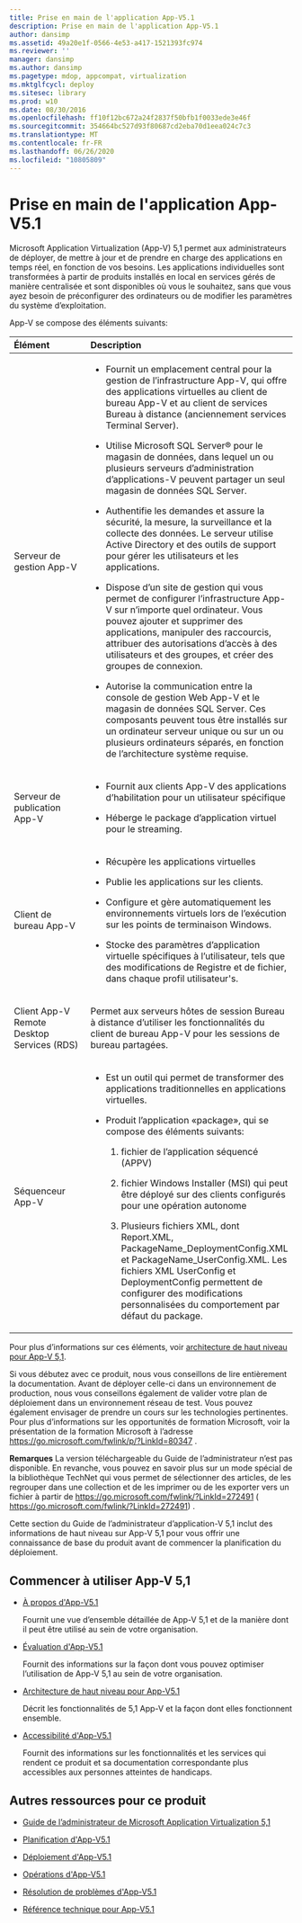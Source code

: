 ```yaml
---
title: Prise en main de l'application App-V5.1
description: Prise en main de l'application App-V5.1
author: dansimp
ms.assetid: 49a20e1f-0566-4e53-a417-1521393fc974
ms.reviewer: ''
manager: dansimp
ms.author: dansimp
ms.pagetype: mdop, appcompat, virtualization
ms.mktglfcycl: deploy
ms.sitesec: library
ms.prod: w10
ms.date: 08/30/2016
ms.openlocfilehash: ff10f12bc672a24f2837f50bfb1f0033ede3e46f
ms.sourcegitcommit: 354664bc527d93f80687cd2eba70d1eea024c7c3
ms.translationtype: MT
ms.contentlocale: fr-FR
ms.lasthandoff: 06/26/2020
ms.locfileid: "10805809"
---
```

# Prise en main de l'application App-V5.1


Microsoft Application Virtualization (App-V) 5,1 permet aux administrateurs de déployer, de mettre à jour et de prendre en charge des applications en temps réel, en fonction de vos besoins. Les applications individuelles sont transformées à partir de produits installés en local en services gérés de manière centralisée et sont disponibles où vous le souhaitez, sans que vous ayez besoin de préconfigurer des ordinateurs ou de modifier les paramètres du système d’exploitation.

App-V se compose des éléments suivants:

<table>
<colgroup>
<col width="50%" />
<col width="50%" />
</colgroup>
<thead>
<tr class="header">
<th align="left">Élément</th>
<th align="left">Description</th>
</tr>
</thead>
<tbody>
<tr class="odd">
<td align="left"><p>Serveur de gestion App-V</p></td>
<td align="left"><ul>
<li><p>Fournit un emplacement central pour la gestion de l’infrastructure App-V, qui offre des applications virtuelles au client de bureau App-V et au client de services Bureau à distance (anciennement services Terminal Server).</p></li>
<li><p>Utilise Microsoft SQL Server® pour le magasin de données, dans lequel un ou plusieurs serveurs d’administration d’applications-V peuvent partager un seul magasin de données SQL Server.</p></li>
<li><p>Authentifie les demandes et assure la sécurité, la mesure, la surveillance et la collecte des données. Le serveur utilise Active Directory et des outils de support pour gérer les utilisateurs et les applications.</p></li>
<li><p>Dispose d’un site de gestion qui vous permet de configurer l’infrastructure App-V sur n’importe quel ordinateur. Vous pouvez ajouter et supprimer des applications, manipuler des raccourcis, attribuer des autorisations d’accès à des utilisateurs et des groupes, et créer des groupes de connexion.</p></li>
<li><p>Autorise la communication entre la console de gestion Web App-V et le magasin de données SQL Server. Ces composants peuvent tous être installés sur un ordinateur serveur unique ou sur un ou plusieurs ordinateurs séparés, en fonction de l’architecture système requise.</p></li>
</ul></td>
</tr>
<tr class="even">
<td align="left"><p>Serveur de publication App-V</p></td>
<td align="left"><ul>
<li><p>Fournit aux clients App-V des applications d’habilitation pour un utilisateur spécifique</p></li>
<li><p>Héberge le package d’application virtuel pour le streaming.</p></li>
</ul></td>
</tr>
<tr class="odd">
<td align="left"><p>Client de bureau App-V</p></td>
<td align="left"><ul>
<li><p>Récupère les applications virtuelles</p></li>
<li><p>Publie les applications sur les clients.</p></li>
<li><p>Configure et gère automatiquement les environnements virtuels lors de l’exécution sur les points de terminaison Windows.</p></li>
<li><p>Stocke des paramètres d’application virtuelle spécifiques à l’utilisateur, tels que des modifications de Registre et de fichier, dans chaque profil utilisateur&#39;s.</p></li>
</ul></td>
</tr>
<tr class="even">
<td align="left"><p>Client App-V Remote Desktop Services (RDS)</p></td>
<td align="left"><p>Permet aux serveurs hôtes de session Bureau à distance d’utiliser les fonctionnalités du client de bureau App-V pour les sessions de bureau partagées.</p></td>
</tr>
<tr class="odd">
<td align="left"><p>Séquenceur App-V</p></td>
<td align="left"><ul>
<li><p>Est un outil qui permet de transformer des applications traditionnelles en applications virtuelles.</p></li>
<li><p>Produit l’application «package», qui se compose des éléments suivants:</p>
<ol>
<li><p>fichier de l’application séquencé (APPV)</p></li>
<li><p>fichier Windows Installer (MSI) qui peut être déployé sur des clients configurés pour une opération autonome</p></li>
<li><p>Plusieurs fichiers XML, dont Report.XML, PackageName_DeploymentConfig.XML et PackageName_UserConfig.XML. Les fichiers XML UserConfig et DeploymentConfig permettent de configurer des modifications personnalisées du comportement par défaut du package.</p></li>
</ol></li>
</ul></td>
</tr>
</tbody>
</table>

 

Pour plus d’informations sur ces éléments, voir [architecture de haut niveau pour App-V 5,1](high-level-architecture-for-app-v-51.md).

Si vous débutez avec ce produit, nous vous conseillons de lire entièrement la documentation. Avant de déployer celle-ci dans un environnement de production, nous vous conseillons également de valider votre plan de déploiement dans un environnement réseau de test. Vous pouvez également envisager de prendre un cours sur les technologies pertinentes. Pour plus d’informations sur les opportunités de formation Microsoft, voir la présentation de la formation Microsoft à l’adresse <https://go.microsoft.com/fwlink/p/?LinkId=80347> .

**Remarques**  La version téléchargeable du Guide de l’administrateur n’est pas disponible. En revanche, vous pouvez en savoir plus sur un mode spécial de la bibliothèque TechNet qui vous permet de sélectionner des articles, de les regrouper dans une collection et de les imprimer ou de les exporter vers un fichier à partir de <https://go.microsoft.com/fwlink/?LinkId=272491> ( https://go.microsoft.com/fwlink/?LinkId=272491) .

 

Cette section du Guide de l’administrateur d’application-V 5,1 inclut des informations de haut niveau sur App-V 5,1 pour vous offrir une connaissance de base du produit avant de commencer la planification du déploiement.

## Commencer à utiliser App-V 5,1


-   [À propos d'App-V5.1](about-app-v-51.md)

    Fournit une vue d’ensemble détaillée de App-V 5,1 et de la manière dont il peut être utilisé au sein de votre organisation.

-   [Évaluation d'App-V5.1](evaluating-app-v-51.md)

    Fournit des informations sur la façon dont vous pouvez optimiser l’utilisation de App-V 5,1 au sein de votre organisation.

-   [Architecture de haut niveau pour App-V5.1](high-level-architecture-for-app-v-51.md)

    Décrit les fonctionnalités de 5,1 App-V et la façon dont elles fonctionnent ensemble.

-   [Accessibilité d'App-V5.1](accessibility-for-app-v-51.md)

    Fournit des informations sur les fonctionnalités et les services qui rendent ce produit et sa documentation correspondante plus accessibles aux personnes atteintes de handicaps.

## <a href="" id="other-resources-for-this-product-"></a>Autres ressources pour ce produit


-   [Guide de l’administrateur de Microsoft Application Virtualization 5,1](microsoft-application-virtualization-51-administrators-guide.md)

-   [Planification d'App-V5.1](planning-for-app-v-51.md)

-   [Déploiement d'App-V5.1](deploying-app-v-51.md)

-   [Opérations d'App-V5.1](operations-for-app-v-51.md)

-   [Résolution de problèmes d'App-V5.1](troubleshooting-app-v-51.md)

-   [Référence technique pour App-V5.1](technical-reference-for-app-v-51.md)






 

 





